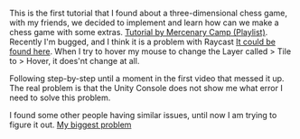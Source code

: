 This is the first tutorial that I found about a three-dimensional chess game, with my friends, we decided to implement and learn how can we make a chess game with some extras. [Tutorial by Mercenary Camp (Playlist)](https://www.youtube.com/playlist?list=PLmcbjnHce7SeAUFouc3X9zqXxiPbCz8Zp). 
Recently I'm bugged, and I think it is a problem with Raycast [It could be found here](Scripts/Chessboard.cs). When I try to hover my mouse to change the Layer called > Tile to > Hover, it does'nt change at all.

Following step-by-step until a moment in the first video that messed it up. The real problem is that the Unity Console does not show me what error I need to solve this problem.

I found some other people having similar issues, until now I am trying to figure it out.
[My biggest problem](https://imgur.com/zFU5Y7M)
